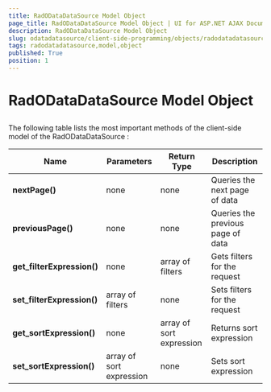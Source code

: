 ```yaml
---
title: RadODataDataSource Model Object
page_title: RadODataDataSource Model Object | UI for ASP.NET AJAX Documentation
description: RadODataDataSource Model Object
slug: odatadatasource/client-side-programming/objects/radodatadatasource-model-object
tags: radodatadatasource,model,object
published: True
position: 1
---
```


# RadODataDataSource Model Object



## 

The following table lists the most important methods of the client-side model of the RadODataDataSource :


|  **Name**  |  **Parameters**  |  **Return Type**  |  **Description**  |
| ------ | ------ | ------ | ------ |
| **nextPage()** |none|none|Queries the next page of data|
| **previousPage()** |none|none|Queries the previous page of data|
| **get_filterExpression()** |none|array of filters|Gets filters for the request|
| **set_filterExpression()** |array of filters|none|Sets filters for the request|
| **get_sortExpression()** |none|array of sort expression|Returns sort expression|
| **set_sortExpression()** |array of sort expression|none|Sets sort expression|
